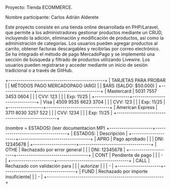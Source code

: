 Proyecto:  Tienda ECOMMERCE.

Nombre participante: Carlos Adrián Alderete

Este proyecto consiste en una tienda online desarrollada en PHP/Laravel, que permite a los administradores gestionar productos mediante un CRUD, incluyendo la adición, eliminación y modificación de productos, así como la administración de categorías. Los usuarios pueden agregar productos al carrito, obtener facturas descargables y recibirlas por correo electrónico. Se ha integrado el método de pago MercadoPago y se implementó una sección de búsqueda y filtrado de productos utilizando Livewire. Los usuarios pueden registrarse y acceder mediante un inicio de sesión tradicional o a través de GitHub.

+-----------------------------------------------+
|          TARJETAS PARA PROBAR                 |
|      MÉTODOS PAGO MERCADOPAGO (ARG)           |
|          $ARS (SALDO: $50.000)                |
+----------------+-------------------------------+
|  Mastercard     |  5031 7557 3453 0604          |
|                 |  CVV: 123                     |
|                 |  Exp: 11/25                   |
+-----------------+-------------------------------+
|    Visa         |  4509 9535 6623 3704          |
|                 |  CVV: 123                     |
|                 |  Exp: 11/25                   |
+-----------------+-------------------------------+
| American Express    |  3711 8030 3257 522       |
|                     |  CVV: 1234                |
|                     |  Exp: 11/25               |
+-------------------------------------------------+

(nombre = ESTADOS) (leer documentacion MP)
+---------------------+-----------------------------------+
|      ESTADOS:       |          Descripción              |
+---------------------+-----------------------------------+
| APRO                | Pago aprobado                     |
|                     | DNI: 12345678                     |
+---------------------+-----------------------------------+
| OTHE                | Rechazado por error general       |
|                     | DNI: 12345678                     |
+---------------------+-----------------------------------+
| CONT                | Pendiente de pago                 |
|                     | -                                 |
+---------------------+-----------------------------------+
| CALL                | Rechazado con validación para     |
|                     | autorizar                         |
|                     | -                                 |
+---------------------+-----------------------------------+
| FUND                | Rechazado por importe insuficiente|
|                     | -                                 |
+---------------------------------------------------------+
